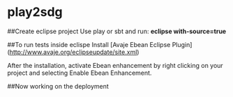 # play2sdg


##Create eclipse project
Use play or sbt and run:  **eclipse with-source=true**

##To run tests inside eclispe
Install [Avaje Ebean Eclipse Plugin] (http://www.avaje.org/eclipseupdate/site.xml)

After the installation, activate Ebean enhancement by right clicking on your project and selecting Enable Ebean Enhancement.

##Now working on the deployment
